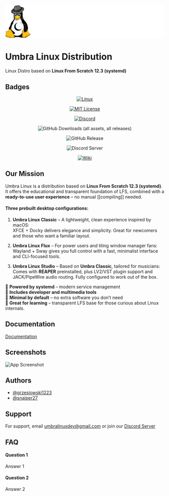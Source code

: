 
![Logo](https://github.com/grzesiowski1223/grzesiowski1223/blob/main/ultux.png)


# Umbra Linux Distribution

Linux Distro based on **Linux From Scratch 12.3 (systemd)**

## Badges
<div align="center">
  
[![Linux](https://img.shields.io/badge/Linux-FCC624?logo=linux&logoColor=black)](https://linux.org/)

[![MIT License](https://img.shields.io/badge/Licence-MIT-brightgreen)](https://opensource.org/licenses/)

[![Discord](https://img.shields.io/badge/Discord-%235865F2.svg?&logo=discord&logoColor=white)](#)

![GitHub Downloads (all assets, all releases)](https://img.shields.io/github/downloads/grzesiowski1223/UmbraLinux/total)

![GitHub Release](https://img.shields.io/github/v/release/grzesiowski1223/UmbraLinux)


![Discord Server](https://img.shields.io/discord/1383811397644976188?label=Discord&logo=discord)

[![Wiki](https://img.shields.io/badge/Read-wiki-cc5490.svg?logo=github)](https://github.com/grzesiowski1223/UmbraLinux/wiki)
</div>

## Our Mission

Umbra Linux is a distribution based on **Linux From Scratch 12.3 (systemd)**. It offers the educational and transparent foundation of LFS, combined with a **ready-to-use user experience** – no manual [[compiling]] needed.

#### Three prebuilt desktop configurations:

1. **Umbra Linux Classic** – A lightweight, clean experience inspired by macOS:  
    XFCE + Docky delivers elegance and simplicity. Great for newcomers and those who want a familiar layout.
    
2. **Umbra Linux Flux** – For power users and tiling window manager fans:  
    Wayland + Sway gives you full control with a fast, minimalist interface and CLI-focused tools.
    
3. **Umbra Linux Studio** – Based on **Umbra Classic**, tailored for musicians:  
    Comes with **REAPER** preinstalled, plus LV2/VST plugin support and JACK/PipeWire audio routing. Fully configured to work out of the box.
    

🔹 **Powered by systemd** – modern service management  
🔹 **Includes developer and multimedia tools**  
🔹 **Minimal by default** – no extra software you don’t need  
🔹 **Great for learning** – transparent LFS base for those curious about Linux internals. 
## Documentation

[Documentation](https://nerdnetwork.infy.uk/?i=1)


## Screenshots

![App Screenshot](https://via.placeholder.com/468x300?text=App+Screenshot+Here)


## Authors

- [@grzesiowski1223](https://www.github.com/grzesiowski1223)
- [@snajper27](https://www.github.com/snajper27)


## Support

For support, email umbralinuxdev@gmail.com or join our [Discord Server](https://discord.gg/pzQgb7cH7T)


## FAQ

#### Question 1

Answer 1

#### Question 2

Answer 2

